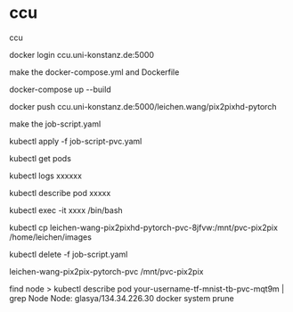 # ccu
ccu


docker login ccu.uni-konstanz.de:5000


make the docker-compose.yml and Dockerfile

docker-compose up --build

docker push ccu.uni-konstanz.de:5000/leichen.wang/pix2pixhd-pytorch


make the job-script.yaml

kubectl apply -f job-script-pvc.yaml

kubectl get pods

kubectl logs xxxxxx

kubectl describe pod xxxxx

kubectl exec -it xxxx /bin/bash

kubectl cp leichen-wang-pix2pixhd-pytorch-pvc-8jfvw:/mnt/pvc-pix2pix /home/leichen/images

kubectl delete -f job-script.yaml

leichen-wang-pix2pix-pytorch-pvc
/mnt/pvc-pix2pix


find node > kubectl describe pod your-username-tf-mnist-tb-pvc-mqt9m | grep Node
Node:               glasya/134.34.226.30
docker system prune
